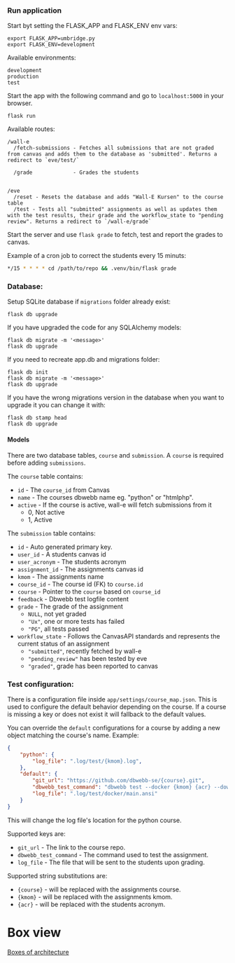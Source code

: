 ### Run application

Start byt setting the FLASK_APP and FLASK_ENV env vars:
```
export FLASK_APP=umbridge.py
export FLASK_ENV=development
```

Available environments:
```
development
production
test
```

Start the app with the following command and go to `localhost:5000` in your browser.
```
flask run
```

Available routes:

```
/wall-e
  /fetch-submissions - Fetches all submissions that are not graded from canvas and adds them to the database as 'submitted'. Returns a redirect to `eve/test/`

  /grade             - Grades the students


/eve
  /reset - Resets the database and adds "Wall-E Kursen" to the course table
  /test - Tests all "submitted" assignments as well as updates them with the test results, their grade and the workflow_state to "pending review". Returns a redirect to `/wall-e/grade`
```

Start the server and use `flask grade` to fetch, test and report the grades to canvas.

Example of a cron job to correct the students every 15 minuts:
```bash
*/15 * * * * cd /path/to/repo && .venv/bin/flask grade
```

### Database:
Setup SQLite database if `migrations` folder already exist:
```
flask db upgrade
```

If you have upgraded the code for any SQLAlchemy models:
```
flask db migrate -m '<message>'
flask db upgrade
```

If you need to recreate app.db and migrations folder:
```
flask db init
flask db migrate -m '<message>'
flask db upgrade
```

If you have the wrong migrations version in the database when you want to upgrade it you can change it with:
```
flask db stamp head
flask db upgrade
```

#### Models
There are two database tables, `course` and `submission`. A `course` is required before adding `submissions`.

The `course` table contains:
  * `id` - The `course_id` from Canvas
  * `name` - The courses dbwebb name eg. "python" or "htmlphp".
  * `active` - If the course is active, wall-e will fetch submissions from it
    - 0, Not active
    - 1, Active

The `submission` table contains:
  * `id` - Auto generated primary key.
  * `user_id` - A students canvas id
  * `user_acronym` - The students acronym
  * `assignment_id` - The assignments canvas id
  * `kmom` - The assignments name
  * `course_id` - The course id (FK) to `course.id`
  * `course` - Pointer to the `course` based on `course_id`
  * `feedback` - Dbwebb test logfile content
  * `grade` - The grade of the assignment
     - `NULL`, not yet graded
     - `"Ux"`, one or more tests has failed
     - `"PG"`, all tests passed
  * `workflow_state` - Follows the CanvasAPI standards and represents the current status of an assignment
     - `"submitted"`, recently fetched by wall-e
     - `"pending_review"` has been tested by eve
     - `"graded"`, grade has been reported to canvas


### Test configuration:
There is a configuration file inside `app/settings/course_map.json`. This is used to configure the default behavior depending on the course. If a course is missing a key or does not exist it will fallback to the default values.

You can override the `default` configurations for a course by adding a new object matching the course's name. Example:
```json
{
    "python": {
        "log_file": ".log/test/{kmom}.log",
    },
    "default": {
        "git_url": "https://github.com/dbwebb-se/{course}.git",
        "dbwebb_test_command": "dbwebb test --docker {kmom} {acr} --download",
        "log_file": ".log/test/docker/main.ansi"
    }
}
```

This will change the log file's location for the python course.

Supported keys are:
 * `git_url` - The link to the course repo.
 * `dbwebb_test_command` - The command used to test the assignment.
 * `log_file` - The file that will be sent to the students upon grading.

Supported string substitutions are:
 * `{course}`  - will be replaced with the assignments course.
 * `{kmom}`    - will be replaced with the assignments kmom.
 * `{acr}`     - will be replaced with the students acronym.

# Box view

[Boxes of architecture](https://lucid.app/lucidchart/invitations/accept/inv_dd2666ea-4863-460f-a482-79bedaa204d5?viewport_loc=-221%2C-767%2C3495%2C1687%2C0_0)
